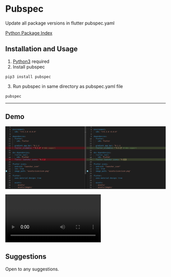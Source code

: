 # Pubspec

Update all package versions in flutter pubspec.yaml

[Python Package Index](https://pypi.org/project/pubspec/)

## Installation and Usage

1. [Python3](https://www.python.org/downloads/) required
2. Install pubspec
```
pip3 install pubspec
```
3. Run pubspec in same directory as pubspec.yaml file
```
pubspec
```

---
## Demo
![Screenshot](https://raw.githubusercontent.com/prtm/pubspec/master/docs/images/demo.png)

![Video](https://raw.githubusercontent.com/prtm/pubspec/master/docs/videos/demo.mov)


## Suggestions
Open to any suggestions.
